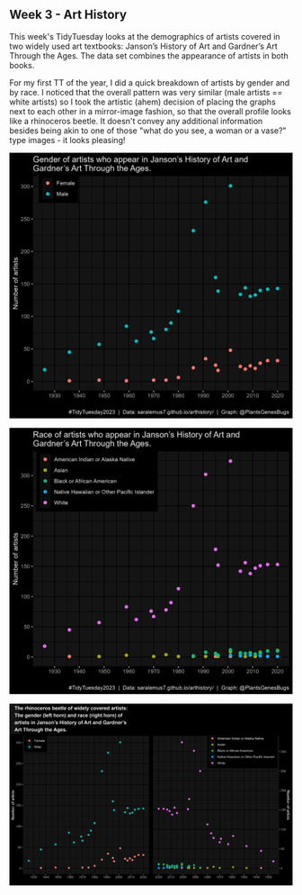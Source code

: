 ## Week 3 - Art History

This week's TidyTuesday looks at the demographics of artists covered in two widely used art textbooks: Janson’s History of Art and Gardner’s Art Through the Ages. The data set combines the appearance of artists in both books. 

For my first TT of the year, I did a quick breakdown of artists by gender and by race. I noticed that the overall pattern was very similar (male artists == white artists) so I took the artistic (ahem) decision of placing the graphs next to each other in a mirror-image fashion, so that the overall profile looks like a rhinoceros beetle. It doesn't convey any additional information besides being akin to one of those "what do you see, a woman or a vase?" type images - it looks pleasing!

![Image of a scatterplot graph showing the number of male and female artists in art text books between 1920 and 2020.Males always outnumber females. There is a large spike in male representation between 1985 and 2000 which creates an arc. This then drops back down to lower values. Female artist numbers steadily increase over time.](https://github.com/PlantsGenesBugs/TidyTuesday/blob/main/2023/week%203%20-%20artist%20demographics/genderArt.png)

![Image of a scatterplot graph showing the number of artists from different races in art text books between 1920 and 2020. White artists always outnumber all other races. There is a large spike in white representation between 1985 and 2000 which creates an arc. This then drops back down to lower values. Other races never count for more than 25 appearances in these textbooks in any year. The highest number of appearances for white artists is about 325 in 2002 or thereabouts.](https://github.com/PlantsGenesBugs/TidyTuesday/blob/main/2023/week%203%20-%20artist%20demographics/raceArt.png)

![A combined graph showing the two graphs together, but with the race plot inverted so that it runs in reverse chronological order. The two arcs created by the graphs looks like the antlers of a rhinoceros beetle.](https://github.com/PlantsGenesBugs/TidyTuesday/blob/main/2023/week%203%20-%20artist%20demographics/beetleArt2.png)
